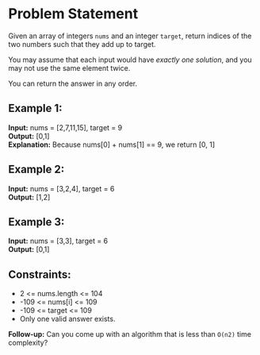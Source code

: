 # Problem Statement

Given an array of integers `nums` and an integer `target`, return indices of the two numbers
such that they add up to target.

You may assume that each input would have *exactly one solution*, and you may not use the same
element twice.

You can return the answer in any order.

## Example 1:

**Input:** nums = [2,7,11,15], target = 9  
**Output:** [0,1]  
**Explanation:** Because nums[0] + nums[1] == 9, we return [0, 1]  

## Example 2:

**Input:** nums = [3,2,4], target = 6  
**Output:** [1,2]  

## Example 3:

**Input:** nums = [3,3], target = 6  
**Output:** [0,1]  


## Constraints:

- 2 <= nums.length <= 104
- -109 <= nums[i] <= 109
- -109 <= target <= 109
- Only one valid answer exists.

**Follow-up:** Can you come up with an algorithm that is less than `O(n2)` time complexity?
